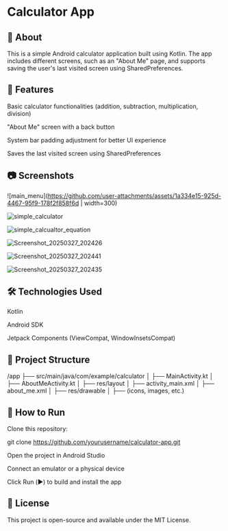 # Calculator App

## 📌 About

This is a simple Android calculator application built using Kotlin. The app includes different screens, such as an "About Me" page, and supports saving the user's last visited screen using SharedPreferences.

## 🚀 Features

Basic calculator functionalities (addition, subtraction, multiplication, division)

"About Me" screen with a back button

System bar padding adjustment for better UI experience

Saves the last visited screen using SharedPreferences

## 📷 Screenshots

![main_menu](https://github.com/user-attachments/assets/1a334e15-925d-4467-95f9-178f2f858f6d | width=300)

![simple_calculator](https://github.com/user-attachments/assets/01fdf176-610f-4268-94b1-ffc3689179cf)

![simple_calcualtor_equation](https://github.com/user-attachments/assets/a3ff25aa-0519-4338-8dd1-6b8219eb57fa)

![Screenshot_20250327_202426](https://github.com/user-attachments/assets/c070cbe2-7e3f-46f8-98b7-696434609b2c)

![Screenshot_20250327_202441](https://github.com/user-attachments/assets/a41f52a3-4193-4f80-b22b-517b7e455cdb)

![Screenshot_20250327_202435](https://github.com/user-attachments/assets/3d06d576-7965-436b-b378-689482fad5a7)

## 🛠️ Technologies Used

Kotlin

Android SDK

Jetpack Components (ViewCompat, WindowInsetsCompat)

## 📂 Project Structure

/app
├── src/main/java/com/example/calculator
│   ├── MainActivity.kt
│   ├── AboutMeActivity.kt
│
├── res/layout
│   ├── activity_main.xml
│   ├── about_me.xml
│
├── res/drawable
│   ├── (icons, images, etc.)

## 📖 How to Run

Clone this repository:

git clone https://github.com/yourusername/calculator-app.git

Open the project in Android Studio

Connect an emulator or a physical device

Click Run (▶️) to build and install the app

## 📜 License

This project is open-source and available under the MIT License.
